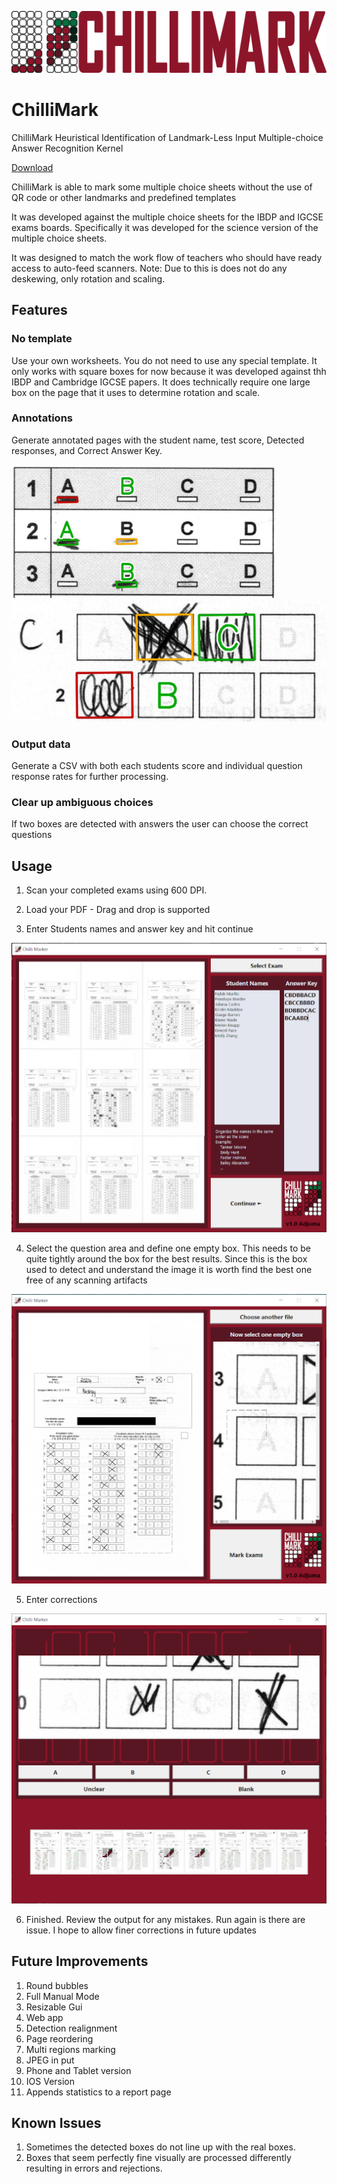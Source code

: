 ![ChilliMark Logo](/icons/Banner.png)
# ChilliMark 


ChilliMark Heuristical Identification of Landmark-Less Input Multiple-choice Answer Recognition Kernel

[Download](https://github.com/razimasri/ChilliMark/blob/1b78ac374ade0c9d9ad71d4611741c46c9f0335e/ChilliMark-Free.exe)

ChilliMark is able to mark some multiple choice sheets without the use of QR code or other landmarks and predefined templates 

It was developed against the multiple choice sheets for the IBDP and IGCSE exams boards. Specifically it was developed for the science version of the multiple choice sheets.

It was designed to match the work flow of teachers who should have ready access to auto-feed scanners. Note: Due to this is does not do any deskewing, only rotation and scaling.

## Features

### No template
Use your own worksheets. You do not need to use any special template. It only works with square boxes for now because it was developed against thh IBDP and Cambridge IGCSE papers. It does technically require one large box on the page that it uses to determine rotation and scale.

### Annotations
Generate annotated pages with the student name, test score, Detected responses, and Correct Answer Key.

![Snippet from IGCSE Cambridge Test](/RDimages/image-7.png)		![Snippet from IBDP Test](/RDimages/image-2.png)

### Output data
Generate a CSV with both each students score and individual question response rates for further processing.

### Clear up ambiguous choices
If two boxes are detected with answers the user can choose the correct questions

## Usage
1. Scan your completed exams using 600 DPI. 

2. Load your PDF - Drag and drop is supported


3. Enter Students names and answer key and hit continue 

![Load Pages](/RDimages/image-3.png)

4. Select the question area and define one empty box. This needs to be quite tightly around the box for the best results. Since this is the box used to detect and understand the image it is worth find the best one free of any scanning artifacts

![Highlight key area](/RDimages/image-4.png)

5. Enter corrections

![Clear up ambiguities](/RDimages/image-5.png)

6. Finished. Review the output for any mistakes. Run again is there are issue. I hope to allow finer corrections in future updates

## Future Improvements
1. Round bubbles
1. Full Manual Mode
1. Resizable Gui
1. Web app
1. Detection realignment
1. Page reordering
1. Multi regions marking
1. JPEG in put
1. Phone and Tablet version
1. IOS Version
1. Appends statistics to a report page

## Known Issues
1. Sometimes the detected boxes do not line up with the real boxes. 
1. Boxes that seem perfectly fine visually are processed differently resulting in errors and rejections.









